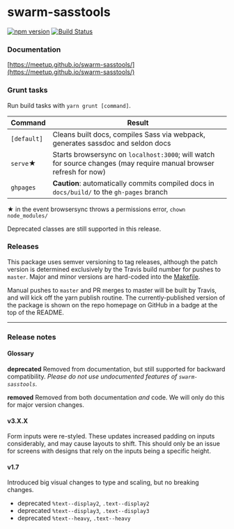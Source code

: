 swarm-sasstools
===============
[![npm version](https://badge.fury.io/js/swarm-sasstools.svg)](https://badge.fury.io/js/swarm-sasstools)
[![Build Status](https://travis-ci.org/meetup/swarm-sasstools.svg?branch=master)](https://travis-ci.org/meetup/swarm-sasstools)

### Documentation
[https://meetup.github.io/swarm-sasstools/](https://meetup.github.io/swarm-sasstools/)

### Grunt tasks

Run build tasks with `yarn grunt [command]`.

Command              | Result
-------------------- | -----------------------------
`[default]`          | Cleans built docs, compiles Sass via webpack, generates sassdoc and seldon docs
`serve`&#9733;       | Starts browsersync on `localhost:3000`; will watch for source changes (may require manual browser refresh for now)
`ghpages`            | __Caution__: automatically commits compiled docs in `docs/build/` to the `gh-pages` branch

&#9733; in the event browsersync throws a permissions error, `chown` `node_modules/`


Deprecated classes are still supported in this release.

### Releases
This package uses semver versioning to tag releases, although the patch version
is determined exclusively by the Travis build number for pushes to `master`.
Major and minor versions are hard-coded into the [Makefile](Makefile#L2).

Manual pushes to `master` and PR merges to master will be built by Travis, and
will kick off the yarn publish routine. The currently-published version of the
package is shown on the repo homepage on GitHub in a badge at the top of the
README.

----------

### Release notes

#### Glossary
**deprecated**
Removed from documentation, but still supported for backward compatibility.
_Please do not use undocumented features of `swarm-sasstools`._

**removed**
Removed from both documentation _and_ code. We will only do this for major
version changes.

#### v3.X.X
Form inputs were re-styled. These updates increased padding on inputs considerably, and may cause layouts to shift. This should only be an issue for screens with designs that rely on the inputs being a specific height.

#### v1.7
Introduced big visual changes to type and scaling, but no breaking changes.
- deprecated `%text--display2`, `.text--display2`
- deprecated `%text--display3`, `.text--display3`
- deprecated `%text--heavy`, `.text--heavy`

